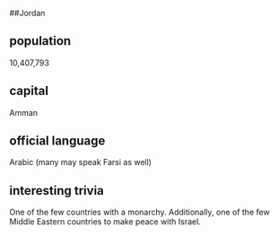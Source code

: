 ##Jordan
## population
10,407,793

## capital
Amman
 
## official language
Arabic (many may speak Farsi as well)

## interesting trivia
One of the few countries with a monarchy. 
Additionally, one of the few Middle Eastern countries to make peace with Israel.


